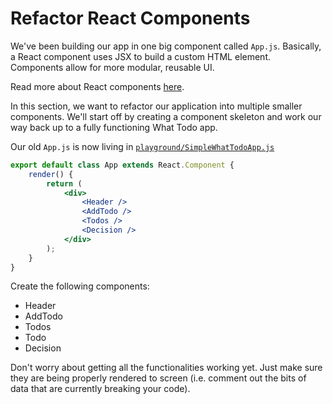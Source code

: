 # Refactor React Components

We've been building our app in one big component called `App.js`. Basically, a React component uses JSX to build a custom HTML element. Components allow for more modular, reusable UI.

Read more about React components [here](https://github.com/DED8IRD/NodeReactFullStack/blob/master/2%20React/docs/Components.md).

In this section, we want to refactor our application into multiple smaller components. We'll start off by creating a component skeleton and work our way back up to a fully functioning What Todo app.

Our old `App.js` is now living in [`playground/SimpleWhatTodoApp.js`](./what-todo-app/src/playground/SimpleWhatTodoApp.js)

```jsx
export default class App extends React.Component {
	render() {
		return (
			<div>
				<Header />
				<AddTodo />
				<Todos />
				<Decision />
			</div>		
		);
	}
}

```

Create the following components:
- Header 
- AddTodo
- Todos
- Todo
- Decision

Don't worry about getting all the functionalities working yet. Just make sure they are being properly rendered to screen (i.e. comment out the bits of data that are currently breaking your code).

